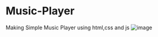 # Music-Player
Making Simple Music Player using html,css and js
![image](https://github.com/user-attachments/assets/e42ec028-c6ab-4fee-b23e-10b759bb16be)
